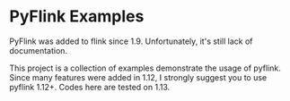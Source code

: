 # PyFlink Examples

PyFlink was added to flink since 1.9. Unfortunately, it's still lack of documentation.

This project is a collection of examples demonstrate the usage of pyflink. Since many features were added in 1.12, I strongly suggest you to use pyflink 1.12+. Codes here are tested on 1.13. 
